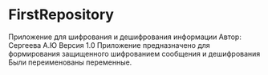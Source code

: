 # FirstRepository
Приложение для шифрования и дешифрования информации 
Автор: Сергеева А.Ю Версия 1.0 Приложение предназначено для формирования защищенного шифрованием сообщения и дешифрования
Были переименованы переменные. 

